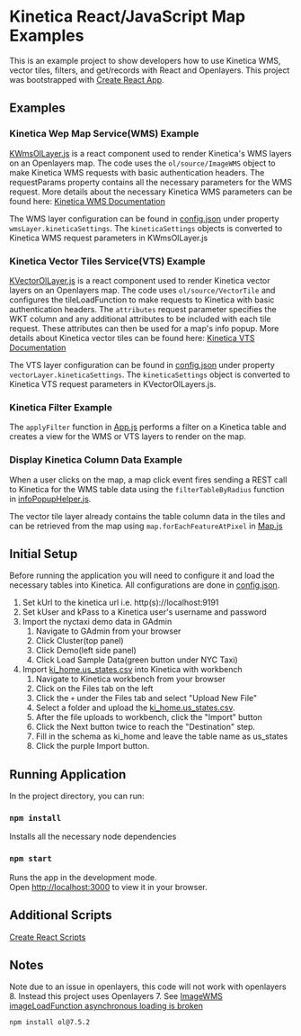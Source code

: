 # Kinetica React/JavaScript Map Examples

This is an example project to show developers how to use Kinetica WMS, vector tiles, filters, and get/records with React and Openlayers. This project was bootstrapped with [Create React App](https://github.com/facebook/create-react-app).  

## Examples

### Kinetica Wep Map Service(WMS) Example
[KWmsOlLayer.js](src/map/KWmsOlLayer.js) is a react component used to render Kinetica's WMS layers on an Openlayers map.  The code uses the `ol/source/ImageWMS` object to make Kinetica WMS requests with basic authentication headers.  The requestParams property contains all the necessary parameters for the WMS request.  More details about the necessary Kinetica WMS parameters can be found here: [Kinetica WMS Documentation](https://docs.kinetica.com/7.2/feature_overview/wms_feature_overview/)

The WMS layer configuration can be found in [config.json](public/config.json) under property `wmsLayer.kineticaSettings`.  The `kineticaSettings` objects is converted to Kinetica WMS request parameters in KWmsOlLayer.js

### Kinetica Vector Tiles Service(VTS) Example

[KVectorOlLayer.js](src/map/KVectorOlLayer.js) is a react component used to render Kinetica vector layers on an Openlayers map.  The code uses `ol/source/VectorTile` and configures the tileLoadFunction to make requests to Kinetica with basic authentication headers.  The `attributes` request parameter specifies the WKT column and any additional attributes to be included with each tile request.  These attributes can then be used for a map's info popup.  More details about Kinetica vector tiles can be found here: [Kinetica VTS Documentation](https://docs.kinetica.com/7.2/api/rest/vts_rest/)

The VTS layer configuration can be found in [config.json](public/config.json) under property `vectorLayer.kineticaSettings`.   The `kineticaSettings` object is converted to Kinetica VTS request parameters in KVectorOlLayers.js.


### Kinetica Filter Example

The `applyFilter` function in [App.js](src/App.js) performs a filter on a Kinetica table and creates a view for the WMS or VTS layers to render on the map.

### Display Kinetica Column Data Example

When a user clicks on the map, a map click event fires sending a REST call to Kinetica for the WMS table data using the `filterTableByRadius` function in [infoPopupHelper.js](src/map/infoPopupHelper.js).  

The vector tile layer already contains the table column data in the tiles and can be retrieved from the map using `map.forEachFeatureAtPixel` in [Map.js](src/map/Map.js)

## Initial Setup

Before running the application you will need to configure it and load the necessary tables into Kinetica. All configurations are done in [config.json](public/config.json).  

1. Set kUrl to the kinetica url i.e. http(s)://localhost:9191
2. Set kUser and kPass to a Kinetica user's username and password
3. Import the nyctaxi demo data in GAdmin
   1. Navigate to GAdmin from your browser
   2. Click Cluster(top panel) 
   3. Click Demo(left side panel) 
   4. Click Load Sample Data(green button under NYC Taxi)
4. Import [ki_home.us_states.csv](data/ki_home.us_states.csv) into Kinetica with workbench      
   1. Navigate to Kinetica workbench from your browser
   2. Click on the Files tab on the left
   3. Click the `+` under the Files tab and select "Upload New File"
   4. Select a folder and upload the [ki_home.us_states.csv](data/ki_home.us_states.csv).  
   5. After the file uploads to workbench, click the "Import" button
   6. Click the Next button twice to reach the "Destination" step.  
   7. Fill in the schema as ki_home and leave the table name as us_states
   8. Click the purple Import button.

## Running Application

In the project directory, you can run:

### `npm install`

Installs all the necessary node dependencies

### `npm start`

Runs the app in the development mode.\
Open [http://localhost:3000](http://localhost:3000) to view it in your browser.

## Additional Scripts
[Create React Scripts](CREATE_REACT_APP.md)

## Notes

Note due to an issue in openlayers, this code will not work with openlayers 8.  Instead this project uses Openlayers 7.  See [ImageWMS imageLoadFunction asynchronous loading is broken](https://github.com/openlayers/openlayers/issues/15093)

<!-- Need openlayers 7 until this fix is released for 8, https://github.com/openlayers/openlayers/issues/15093, https://github.com/openlayers/openlayers/issues/15109 -->
`npm install ol@7.5.2`